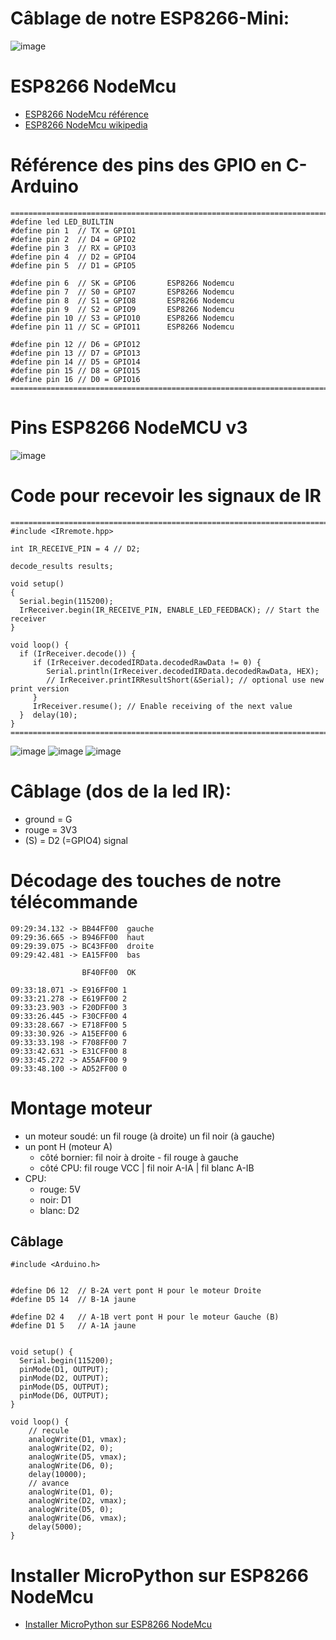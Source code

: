 

# Câblage de notre ESP8266-Mini:

![image](image.png)

# ESP8266 NodeMcu

* [ESP8266 NodeMcu référence](https://www.nodemcu.com/index_en.html#fr_54745c8bd775ef4b99000011)
* [ESP8266 NodeMcu wikipedia](https://en.wikipedia.org/wiki/NodeMCU)

# Référence des pins des GPIO en C-Arduino

````
==========================================================================================
#define led LED_BUILTIN
#define pin 1  // TX = GPIO1
#define pin 2  // D4 = GPIO2
#define pin 3  // RX = GPIO3
#define pin 4  // D2 = GPIO4
#define pin 5  // D1 = GPIO5

#define pin 6  // SK = GPIO6       ESP8266 Nodemcu
#define pin 7  // S0 = GPIO7       ESP8266 Nodemcu
#define pin 8  // S1 = GPIO8       ESP8266 Nodemcu
#define pin 9  // S2 = GPIO9       ESP8266 Nodemcu
#define pin 10 // S3 = GPIO10      ESP8266 Nodemcu
#define pin 11 // SC = GPIO11      ESP8266 Nodemcu

#define pin 12 // D6 = GPIO12
#define pin 13 // D7 = GPIO13
#define pin 14 // D5 = GPIO14
#define pin 15 // D8 = GPIO15
#define pin 16 // D0 = GPIO16
==========================================================================================
````

# Pins ESP8266 NodeMCU v3

![image](nodemcu-v3-pinout.png)


# Code pour recevoir les signaux de IR

````
==========================================================================================
#include <IRremote.hpp>

int IR_RECEIVE_PIN = 4 // D2;

decode_results results;

void setup()
{
  Serial.begin(115200);
  IrReceiver.begin(IR_RECEIVE_PIN, ENABLE_LED_FEEDBACK); // Start the receiver
}

void loop() {
  if (IrReceiver.decode()) {
     if (IrReceiver.decodedIRData.decodedRawData != 0) {
        Serial.println(IrReceiver.decodedIRData.decodedRawData, HEX);
        // IrReceiver.printIRResultShort(&Serial); // optional use new print version
     }
     IrReceiver.resume(); // Enable receiving of the next value
  }  delay(10);
}
==========================================================================================
````




![image](IMG_20230426_091232_2.jpg)
![image](IMG_20230426_091241.jpg)
![image](IMG_20230426_091232.jpg)

# Câblage (dos de la led IR):

+ ground = G
+ rouge = 3V3
+ (S) = D2 (=GPIO4) signal

# Décodage des touches de notre télécommande


````
09:29:34.132 -> BB44FF00  gauche
09:29:36.665 -> B946FF00  haut
09:29:39.075 -> BC43FF00  droite
09:29:42.481 -> EA15FF00  bas

                BF40FF00  OK

09:33:18.071 -> E916FF00 1
09:33:21.278 -> E619FF00 2
09:33:23.903 -> F20DFF00 3
09:33:26.445 -> F30CFF00 4
09:33:28.667 -> E718FF00 5
09:33:30.926 -> A15EFF00 6
09:33:33.198 -> F708FF00 7
09:33:42.631 -> E31CFF00 8
09:33:45.272 -> A55AFF00 9
09:33:48.100 -> AD52FF00 0
````



# Montage moteur

+ un moteur soudé: un fil rouge (à droite) un fil noir (à gauche) 
+ un pont H (moteur A) 
  + côté bornier: fil noir à droite - fil rouge à gauche
  + côté CPU: fil rouge VCC | fil noir A-IA | fil blanc A-IB
+ CPU: 
  + rouge: 5V
  + noir: D1
  + blanc: D2
  


## Câblage

````
#include <Arduino.h>


#define D6 12  // B-2A vert pont H pour le moteur Droite
#define D5 14  // B-1A jaune

#define D2 4   // A-1B vert pont H pour le moteur Gauche (B)
#define D1 5   // A-1A jaune


void setup() {
  Serial.begin(115200);
  pinMode(D1, OUTPUT);
  pinMode(D2, OUTPUT);
  pinMode(D5, OUTPUT);
  pinMode(D6, OUTPUT);
}

void loop() {
    // recule  
    analogWrite(D1, vmax);
    analogWrite(D2, 0);
    analogWrite(D5, vmax);
    analogWrite(D6, 0);
    delay(10000);
    // avance
    analogWrite(D1, 0);
    analogWrite(D2, vmax);
    analogWrite(D5, 0);
    analogWrite(D6, vmax);
    delay(5000);
}

````


# Installer MicroPython sur ESP8266 NodeMcu

* [Installer MicroPython sur ESP8266 NodeMcu](https://www.framboise314.fr/installer-micropython-sur-esp8266-esp12-nodemcu/)


